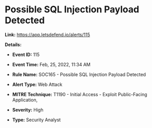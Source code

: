 # Possible SQL Injection Payload Detected

**Link:** https://app.letsdefend.io/alerts/115

**Details:**

- **Event ID:** 115
- **Event Time:** Feb, 25, 2022, 11:34 AM

- **Rule Name:** SOC165 - Possible SQL Injection Payload Detected

- **Alert Type:** Web Attack

- **MITRE Technique:** T1190 - Initial Access - Exploit Public-Facing Application,

- **Severity:** High

- **Type:** Security Analyst
